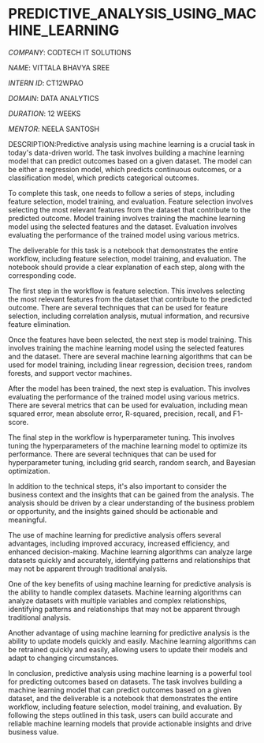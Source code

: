 # PREDICTIVE_ANALYSIS_USING_MACHINE_LEARNING

*COMPANY*: CODTECH IT SOLUTIONS

*NAME*: VITTALA BHAVYA SREE

*INTERN ID*: CT12WPAO

*DOMAIN*: DATA ANALYTICS

*DURATION*: 12 WEEKS

*MENTOR*: NEELA SANTOSH

DESCRIPTION:Predictive analysis using machine learning is a crucial task in today's data-driven world. The task involves building a machine learning model that can predict outcomes based on a given dataset. The model can be either a regression model, which predicts continuous outcomes, or a classification model, which predicts categorical outcomes.

To complete this task, one needs to follow a series of steps, including feature selection, model training, and evaluation. Feature selection involves selecting the most relevant features from the dataset that contribute to the predicted outcome. Model training involves training the machine learning model using the selected features and the dataset. Evaluation involves evaluating the performance of the trained model using various metrics.

The deliverable for this task is a notebook that demonstrates the entire workflow, including feature selection, model training, and evaluation. The notebook should provide a clear explanation of each step, along with the corresponding code.

The first step in the workflow is feature selection. This involves selecting the most relevant features from the dataset that contribute to the predicted outcome. There are several techniques that can be used for feature selection, including correlation analysis, mutual information, and recursive feature elimination.

Once the features have been selected, the next step is model training. This involves training the machine learning model using the selected features and the dataset. There are several machine learning algorithms that can be used for model training, including linear regression, decision trees, random forests, and support vector machines.

After the model has been trained, the next step is evaluation. This involves evaluating the performance of the trained model using various metrics. There are several metrics that can be used for evaluation, including mean squared error, mean absolute error, R-squared, precision, recall, and F1-score.

The final step in the workflow is hyperparameter tuning. This involves tuning the hyperparameters of the machine learning model to optimize its performance. There are several techniques that can be used for hyperparameter tuning, including grid search, random search, and Bayesian optimization.

In addition to the technical steps, it's also important to consider the business context and the insights that can be gained from the analysis. The analysis should be driven by a clear understanding of the business problem or opportunity, and the insights gained should be actionable and meaningful.

The use of machine learning for predictive analysis offers several advantages, including improved accuracy, increased efficiency, and enhanced decision-making. Machine learning algorithms can analyze large datasets quickly and accurately, identifying patterns and relationships that may not be apparent through traditional analysis.

One of the key benefits of using machine learning for predictive analysis is the ability to handle complex datasets. Machine learning algorithms can analyze datasets with multiple variables and complex relationships, identifying patterns and relationships that may not be apparent through traditional analysis.

Another advantage of using machine learning for predictive analysis is the ability to update models quickly and easily. Machine learning algorithms can be retrained quickly and easily, allowing users to update their models and adapt to changing circumstances.

In conclusion, predictive analysis using machine learning is a powerful tool for predicting outcomes based on datasets. The task involves building a machine learning model that can predict outcomes based on a given dataset, and the deliverable is a notebook that demonstrates the entire workflow, including feature selection, model training, and evaluation. By following the steps outlined in this task, users can build accurate and reliable machine learning models that provide actionable insights and drive business value.
